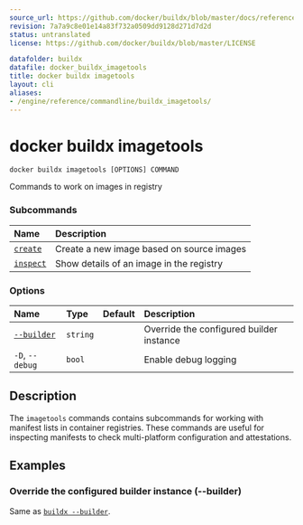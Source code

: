 ```yaml
---
source_url: https://github.com/docker/buildx/blob/master/docs/reference/buildx_imagetools.md
revision: 7a7a9c8e01e14a83f732a0509dd9128d271d7d2d
status: untranslated
license: https://github.com/docker/buildx/blob/master/LICENSE

datafolder: buildx
datafile: docker_buildx_imagetools
title: docker buildx imagetools
layout: cli
aliases:
- /engine/reference/commandline/buildx_imagetools/
---
```


# docker buildx imagetools

```text
docker buildx imagetools [OPTIONS] COMMAND
```

Commands to work on images in registry

### Subcommands

| Name                    | Description                               |
|:------------------------|:------------------------------------------|
| [`create`](create.md)   | Create a new image based on source images |
| [`inspect`](inspect.md) | Show details of an image in the registry  |

### Options

| Name                    | Type     | Default | Description                              |
|:------------------------|:---------|:--------|:-----------------------------------------|
| [`--builder`](#builder) | `string` |         | Override the configured builder instance |
| `-D`, `--debug`         | `bool`   |         | Enable debug logging                     |

## Description

The `imagetools` commands contains subcommands for working with manifest lists
in container registries. These commands are useful for inspecting manifests
to check multi-platform configuration and attestations.

## Examples

### <a name="builder"></a> Override the configured builder instance (--builder)

Same as [`buildx --builder`](index.md#builder).

